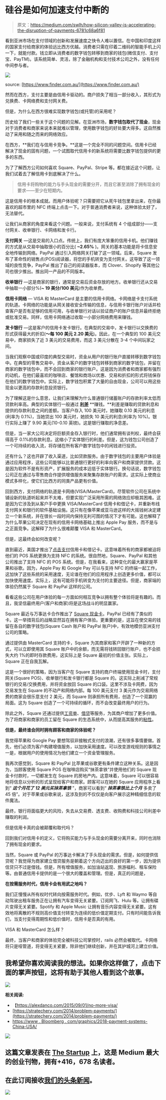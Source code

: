 # 硅谷是如何加速支付中断的

> 原文：<https://medium.com/swlh/how-silicon-valley-is-accelerating-the-disruption-of-payments-6781c68a6f81>

看到亚洲市场在支付领域的创新和发展速度之快令人难以置信。在中国和印度这样的国家支付给商家的体验远比西方优越。消费者只需在印着二维码的智能手机上闪一下，就能付款。钱立即从消费者的数字钱包转移到商家的钱包(微信支付、支付宝、PayTM)。该系统简单、灵活，除了金融机构和支付技术公司之外，没有任何中间参与者。

![](img/3a33a1ed4a24e2b303e5859c41d48e9d.png)

source: [https://www.finder.com.au/](https://www.finder.com.au/)

然而在西方，支付主要是由信用卡驱动的。商户损失了相当一部分收入，其形式为兑换费、卡网络费和支付网关费。

但是，为什么在西方很难实现数字钱包(或托管)的采用呢？

历史给了我们一些关于这个问题的见解。在亚洲市场，**数字钱包取代了现金**，现金对于消费者和商家来说本来就难以管理，使用数字钱包的好处要大得多。这自然推动了采用和随之而来的网络效应。

在西方，**我们在与信用卡竞争。**这是一个完全不同的问题空间。信用卡已经解决了现金的固有问题，一个试图取代信用卡的新系统将需要比数字钱包提供的更多的东西。

为了了解西方公司如何喜欢 Square、PayPal、Stripe 等。都在接近这个问题，让我们试着去了解信用卡到底解决了什么。

> 信用卡将购物的能力与手头现金的需要分开，而且它甚至消除了拥有现金的要求——至少在短期内。

这是信用卡的根本成就。而用户体验呢？只需要把它从死牛钱包里拿出来，在你最喜欢的超市里的 NFC 终端上点击一下。对于普通消费者来说，这种体验太好了，无法替代。

让我们从商家的角度来看这个问题。一般来说，支付系统有 4 个组成部分——支付网关、收单银行、卡网络和发卡行。

**支付网关** —这是交易的入口点。传统上，我们有庞大笨重的信用卡机。他们赚钱的方式是从交易中抽取很小的百分比( **~2.65%** )。网关的基本功能是将卡信息安全地传输到网络。PayPal 通过引入网络网关打破了这一领域。后来，Square 发布了革命性的销售点(POS)阅读器，将您的手机转变为支付网关。这导致了这一领域的良性竞争，PayPal 推出了自己的阅读器版本，而 Clover、Shopify 等其他公司也很少推出。推出同一产品的不同版本。

**收单银行** —这是商家的银行，通常是交易后资金存放的地方。收单银行还从交易中抽取一小部分%(**~ 19 美分/100 美元**)作为收单费。

**信用卡网络** — VISA 和 MasterCard 是主要的信用卡网络。卡网络是卡支付系统的轨道。卡网络的功能是从网关接收安全传输的信息，与信用卡银行账户对话并检查客户是否有足够的信用可用，与收单银行对话以验证商户的账户信息并最终拒绝或批准交易。同样，信用卡网络通过收取一小部分网络费用来赚钱。

**发卡银行** —这是客户的信用卡发卡银行。在典型的交易中，发卡银行以交换费的形式获得最大的折扣(**～每 100 美元 2.20 美元**)。因此，在一个典型的 100 美元交易中，商家损失了近 3 美元的交易费用，而这 3 美元分散在 3-4 个中间玩家之间。

当我们观察中国或印度的典型交易时，资金从用户的银行账户直接转移到数字钱包中。在典型的零售交易中，资金从客户的数字钱包转移到商家的数字钱包，并留在商家的数字钱包中，而不会回到商家的银行账户。这是因为消费者和商家都有强烈的动机，在他们最喜欢的咖啡店、餐馆和商场以优惠、交易和折扣的形式将钱保存在他们的数字钱包中。实际上，数字钱包积累了大量的自由现金，公司可以用这些现金以更高的存款利息投资银行。

为了理解这是什么意思，让我们来理解为什么普通银行储蓄账户的存款利率太低而贷款利率高。典型的实体银行一般通过 [**利差**](https://www.bloomberg.com/news/articles/2018-03-12/ant-financial-consumer-lending-is-said-to-reach-95-billion) **赚钱。**利差是赚取的贷款利息和提供的存款利息之间的差额。当客户存入 100 美元时，她赚取 0.10 美元的利息(利率为 0.1%)，当她贷出 100 美元时，她损失 10 美元的利息(利率为 10%)。银行实际上赚了 9.90 美元(10-0.10 英镑)。这是银行赚取的净息差。

但是，当一家大公司决定将巨额资金存入银行时，他们通常拥有谈判权，最终会获得高于 0.1%的存款利息。这缩小了实体银行的利差。但是，这为钱包公司创造了一个可持续的收入流，将存储在所有客户数字钱包中的闲钱进行投资。

还有什么？这也开辟了收入渠道，比如贷款服务。由于数字钱包的主要用户体验是通过应用程序，这些公司能够以比普通银行更好的利率向客户和商家提供贷款。这是因为软件不是有形资产，扩展服务的成本远低于实体银行。换句话说，数字钱包公司正在通过与零售商合作提供增值服务来聚集存款账户的需求。这实际上使商业模式多样化，使它们比西方的同类产品更有价值。

回到西方，支付网络的轨道是卡网络(VISA/MasterCard)。尽管软件公司在系统中铺设新的轨道听起来并不太难，但要实现广泛采用所需的网络效应却极其困难。这是因为它涉及到从客户手中更换 VISA/MasterCard 信用卡和借记卡，并重新布线支付网关和银行的软件基础设施。这只有在像苹果或亚马逊这样的大摇钱树决定建立一个新系统，并在很长一段时间内保持无利可图的情况下才有可能。这也解释了为什么苹果公司决定在现有的信用卡网络基础上推出 Apple Pay 服务，而不是与之正面竞争。这解释了为什么很难颠覆 VISA 和 MasterCard。

但是，这最终会如何改变呢？

直到最近，美国才推出了[点击支付](https://usa.visa.com/visa-everywhere/innovation/tap-to-pay-with-contactless-cards.html)信用卡和借记卡。这意味着所有的商家都被迫将他们的 POS 系统更换为支持 NFC 的系统。很自然地，Square、PayPal 和其他公司推出了支持 NFC 的 POS 系统。但是，在我看来，这种变化的最大赢家是苹果和谷歌。因为，Apple Pay 和 Google Pay 可以与支持 NFC 的终端一起工作，这加快了这些系统的采用速度，无论谁在他们的应用程序上创造更多价值，都可以加快使用速度。实际上，这有可能将手机转变为支付的主要途径。但是，商家端的体验仍然属于 Square 和 PayPal 这样的公司。

看看这些公司在用户体验的每一方面如何相互竞争以拥有整个体验将是有趣的。而且，我坚信最终用户(客户和商家)将是这场战斗的明显赢家。

Square 最近与万事达卡合作推出了 [Square 现金卡](https://cash.app/help/us/en-us/1108-cash-card)。PayPal 已经有了类似的卡。这一举措背后的战略显然旨在拥有客户体验。更重要的是，这旨在使交易的钱留在各自的数字钱包(Square Cash 账户和 PayPal 账户)中，有效地模仿亚洲支付公司的策略。

通过提供由 MasterCard 支持的卡，Square 为其商家和客户开辟了一种新的方式，可以立即使用其 Square 账户中的余额，而无需将钱转回银行账户，也不会损失大约 1%的即时存款费用，这实际上是 Square 最初的价值主张。实际上，Square 正在自我瓦解。

这是一个很好的策略，因为当客户在 Square 支持的商户终端使用现金卡时，支付网关(Square POS)、收单银行和发卡银行都是 Square 的。这实际上削减了常规银行的交易/交换费用，并将资金放回 Square 的口袋。这里不涉及卡网费，因为交易发生在 Square 的不动产和网络内部。每 100 美元支付 3 美元作为交易网络费的商家会很乐意支付 2 美元，而 Square 则承担所有费用，创造了一个双赢的局面。这为 Square 创造了一个可持续的循环，而不会改变最终用户的行为。

除此之外，Square 还通过提供[工资单](https://squareup.com/payroll)、[借贷](https://squareup.com/us/en/capital)等服务，为其商户增加了更多价值。为了将商家和商家的员工留在 Square 的生态系统中，从而提高其服务的[粘性](https://labs.openviewpartners.com/how-to-build-stickiness-into-your-product/#.XE47dXpKi2w)。

**但是，最终谁会同时拥有顾客和商家的体验呢？**

我觉得苹果和 Google Pay 要想驾驭非接触式支付的浪潮，还有很多事情要做。首先，他们必须为客户构建增值服务，以加快采用速度。可以改变游戏规则的事情之一是，根据用户的使用情况为他们建立一个资金管理服务。

我再次感觉到，Square 和 PayPal 比苹果或谷歌更有条件建立这种关系。这是因为，当顾客使用 Square POS 在咖啡店购买“抹茶拿铁”并使用他们的 Square 现金卡付款时，一切都发生在 Square 的房地产内。这意味着，Square 可以很容易地将信息以分析的形式呈现给客户和商家。顾客可以在她的 Square 应用程序上看到“ ***这个月花了 12 美元买抹茶拿铁*** ”，商家可以看到“ ***抹茶拿铁比上个月*** 多卖了 45 倍”。对于苹果或谷歌来说，这涉及到的不仅仅是向客户展示这种精细信息的软件魔法。

最终，银行将面临更大的风险，失去从交易费、透支费、收购费和科技公司利差中赚取的利润。

但是信用卡真的会被颠覆和取代吗？

回到我们对信用卡的定义，它将购买能力与手头现金的需要分离开来，同时也消除了拥有现金的要求。

当然，Square 或 PayPal 的万事达卡解决了手头现金的需求。但是，如何提供信贷呢？我觉得为商家建立借贷服务是朝着这个方向迈出的良好的第一步，因为提供信贷只不过是借钱。但是，所有增值服务，如加油站返现、旅游福利、租车保险等。由普通信用卡提供的是一个很大的覆盖和管理。但是，真正的问题是，

**在按需服务时代，信用卡会有用武之地吗？**

我们正慢慢从所有权时代转向按需服务时代。例如，优步、Lyft 和 Waymo 等自动驾驶出租车服务正在让拥有汽车变得无关紧要。订阅网飞、Hulu 等。让拥有碟片变得无关紧要。Spotify 和 Apple Music 让拥有音乐内容变得无关紧要。这有效地将离散的不规则高价值支付转变为连续的低价值定期支付。只有时间能告诉我们，当支付变得周期性和低价值时，信用卡是否真的有用。

VISA 和 MasterCard 怎么样？

最终，当客户和商家的体验完全被科技公司掌控时，rails 必然会被取代。卡网络将只是哑管道，将变得无关紧要，除非他们继续创新，并在其护城河上建立价值。

## 我希望你喜欢阅读我的想法。如果你这样做了，点击下面的掌声按钮，这将有助于其他人看到这个故事。

![](img/90ee8953299f5ca7f963caf2b6c66886.png)

**相关阅读:**

*   【https://alexdanco.com/2015/09/01/no-more-visa/ 
*   [https://stratechery.com/2014/problem-payments/](https://stratechery.com/2014/problem-payments/)
*   [https://www . Bloomberg . com/graphics/2018-payment-systems-China-USA/](https://www.bloomberg.com/graphics/2018-payment-systems-china-usa/)

[![](img/308a8d84fb9b2fab43d66c117fcc4bb4.png)](https://medium.com/swlh)

## 这篇文章发表在 [The Startup](https://medium.com/swlh) 上，这是 Medium 最大的创业刊物，拥有+416，678 名读者。

## 在此订阅接收[我们的头条新闻](http://growthsupply.com/the-startup-newsletter/)。

[![](img/b0164736ea17a63403e660de5dedf91a.png)](https://medium.com/swlh)